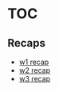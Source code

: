 # TOC

## Recaps
- [w1 recap](comp3891/w1.md)
- [w2 recap](comp3891/w2.md)
- [w3 recap](comp3891/w3.md)
